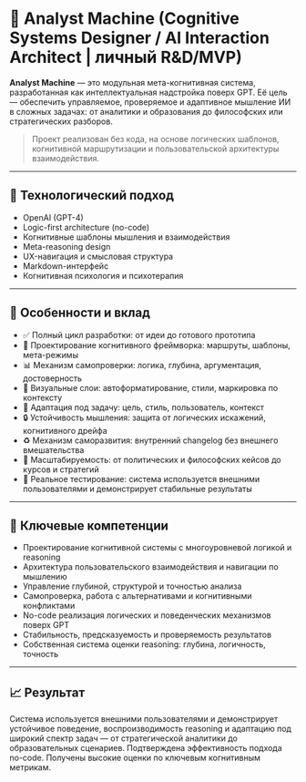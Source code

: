 # 🧠 Analyst Machine (Cognitive Systems Designer / AI Interaction Architect | личный R&D/MVP)

**Analyst Machine** — это модульная мета-когнитивная система, разработанная как интеллектуальная надстройка поверх GPT. Её цель — обеспечить управляемое, проверяемое и адаптивное мышление ИИ в сложных задачах: от аналитики и образования до философских или стратегических разборов.

> Проект реализован без кода, на основе логических шаблонов, когнитивной маршрутизации и пользовательской архитектуры взаимодействия.

---

## 🧰 Технологический подход

- OpenAI (GPT-4)
- Logic-first architecture (no-code)
- Когнитивные шаблоны мышления и взаимодействия
- Meta-reasoning design
- UX-навигация и смысловая структура
- Markdown-интерфейс
- Когнитивная психология и психотерапия

---

## 🔧 Особенности и вклад

- ✅ Полный цикл разработки: от идеи до готового прототипа
- 🧠 Проектирование когнитивного фреймворка: маршруты, шаблоны, мета-режимы
- 📊 Механизм самопроверки: логика, глубина, аргументация, достоверность
- 🎨 Визуальные слои: автоформатирование, стили, маркировка по контексту
- 🔀 Адаптация под задачу: цель, стиль, пользователь, контекст
- 🔒 Устойчивость мышления: защита от логических искажений, когнитивного дрейфа
- ♻️ Механизм саморазвития: внутренний changelog без внешнего вмешательства
- 🧩 Масштабируемость: от политических и философских кейсов до курсов и стратегий
- 🧪 Реальное тестирование: система используется внешними пользователями и демонстрирует стабильные результаты

---

## 🧠 Ключевые компетенции

- Проектирование когнитивной системы с многоуровневой логикой и reasoning
- Архитектура пользовательского взаимодействия и навигации по мышлению
- Управление глубиной, структурой и точностью анализа
- Самопроверка, работа с альтернативами и когнитивными конфликтами
- No-code реализация логических и поведенческих механизмов поверх GPT
- Стабильность, предсказуемость и проверяемость результатов
- Собственная система оценки reasoning: глубина, логичность, точность

---

## 📈 Результат

Система используется внешними пользователями и демонстрирует устойчивое поведение, воспроизводимость reasoning и адаптацию под широкий спектр задач — от стратегической аналитики до образовательных сценариев. Подтверждена эффективность подхода no-code. Получены высокие оценки по ключевым когнитивным метрикам.

